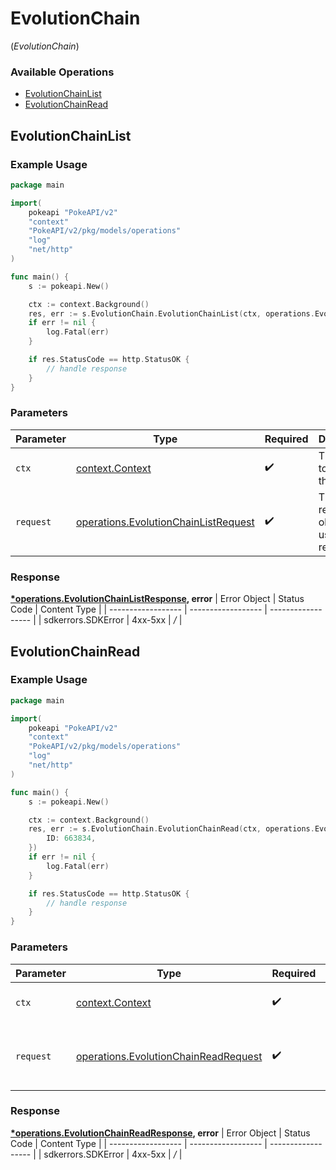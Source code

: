# EvolutionChain
(*EvolutionChain*)

### Available Operations

* [EvolutionChainList](#evolutionchainlist)
* [EvolutionChainRead](#evolutionchainread)

## EvolutionChainList

### Example Usage

```go
package main

import(
	pokeapi "PokeAPI/v2"
	"context"
	"PokeAPI/v2/pkg/models/operations"
	"log"
	"net/http"
)

func main() {
    s := pokeapi.New()

    ctx := context.Background()
    res, err := s.EvolutionChain.EvolutionChainList(ctx, operations.EvolutionChainListRequest{})
    if err != nil {
        log.Fatal(err)
    }

    if res.StatusCode == http.StatusOK {
        // handle response
    }
}
```

### Parameters

| Parameter                                                                                        | Type                                                                                             | Required                                                                                         | Description                                                                                      |
| ------------------------------------------------------------------------------------------------ | ------------------------------------------------------------------------------------------------ | ------------------------------------------------------------------------------------------------ | ------------------------------------------------------------------------------------------------ |
| `ctx`                                                                                            | [context.Context](https://pkg.go.dev/context#Context)                                            | :heavy_check_mark:                                                                               | The context to use for the request.                                                              |
| `request`                                                                                        | [operations.EvolutionChainListRequest](../../pkg/models/operations/evolutionchainlistrequest.md) | :heavy_check_mark:                                                                               | The request object to use for the request.                                                       |


### Response

**[*operations.EvolutionChainListResponse](../../pkg/models/operations/evolutionchainlistresponse.md), error**
| Error Object       | Status Code        | Content Type       |
| ------------------ | ------------------ | ------------------ |
| sdkerrors.SDKError | 4xx-5xx            | */*                |

## EvolutionChainRead

### Example Usage

```go
package main

import(
	pokeapi "PokeAPI/v2"
	"context"
	"PokeAPI/v2/pkg/models/operations"
	"log"
	"net/http"
)

func main() {
    s := pokeapi.New()

    ctx := context.Background()
    res, err := s.EvolutionChain.EvolutionChainRead(ctx, operations.EvolutionChainReadRequest{
        ID: 663834,
    })
    if err != nil {
        log.Fatal(err)
    }

    if res.StatusCode == http.StatusOK {
        // handle response
    }
}
```

### Parameters

| Parameter                                                                                        | Type                                                                                             | Required                                                                                         | Description                                                                                      |
| ------------------------------------------------------------------------------------------------ | ------------------------------------------------------------------------------------------------ | ------------------------------------------------------------------------------------------------ | ------------------------------------------------------------------------------------------------ |
| `ctx`                                                                                            | [context.Context](https://pkg.go.dev/context#Context)                                            | :heavy_check_mark:                                                                               | The context to use for the request.                                                              |
| `request`                                                                                        | [operations.EvolutionChainReadRequest](../../pkg/models/operations/evolutionchainreadrequest.md) | :heavy_check_mark:                                                                               | The request object to use for the request.                                                       |


### Response

**[*operations.EvolutionChainReadResponse](../../pkg/models/operations/evolutionchainreadresponse.md), error**
| Error Object       | Status Code        | Content Type       |
| ------------------ | ------------------ | ------------------ |
| sdkerrors.SDKError | 4xx-5xx            | */*                |
